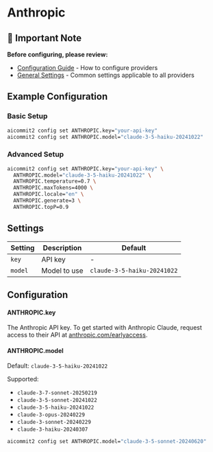 # Anthropic 

## 📌 Important Note

**Before configuring, please review:**
- [Configuration Guide](../../README.md#configuration) - How to configure providers
- [General Settings](../../README.md#general-settings) - Common settings applicable to all providers

## Example Configuration

### Basic Setup
```sh
aicommit2 config set ANTHROPIC.key="your-api-key"
aicommit2 config set ANTHROPIC.model="claude-3-5-haiku-20241022"
```

### Advanced Setup
```sh
aicommit2 config set ANTHROPIC.key="your-api-key" \
  ANTHROPIC.model="claude-3-5-haiku-20241022" \
  ANTHROPIC.temperature=0.7 \
  ANTHROPIC.maxTokens=4000 \
  ANTHROPIC.locale="en" \
  ANTHROPIC.generate=3 \
  ANTHROPIC.topP=0.9
```

## Settings

| Setting     | Description    | Default                     |
|-------------|----------------|-----------------------------|
| `key`       | API key        | -                           |
| `model`     | Model to use   | `claude-3-5-haiku-20241022` |

## Configuration 

#### ANTHROPIC.key

The Anthropic API key. To get started with Anthropic Claude, request access to their API at [anthropic.com/earlyaccess](https://www.anthropic.com/earlyaccess).

#### ANTHROPIC.model

Default: `claude-3-5-haiku-20241022`

Supported:
- `claude-3-7-sonnet-20250219`
- `claude-3-5-sonnet-20241022`
- `claude-3-5-haiku-20241022`
- `claude-3-opus-20240229`
- `claude-3-sonnet-20240229`
- `claude-3-haiku-20240307`

```sh
aicommit2 config set ANTHROPIC.model="claude-3-5-sonnet-20240620"
```
